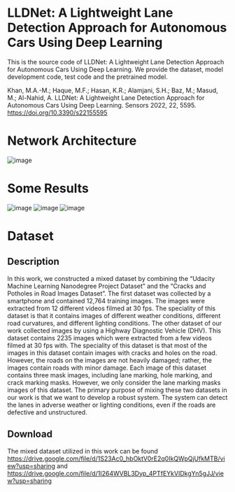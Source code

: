 # LLDNet: A Lightweight Lane Detection Approach for Autonomous Cars Using Deep Learning

This is the source code of LLDNet: A Lightweight Lane Detection Approach for Autonomous Cars Using Deep Learning. We provide the dataset, model development code, test code and the pretrained model.

Khan, M.A.-M.; Haque, M.F.; Hasan, K.R.; Alamjani, S.H.; Baz, M.; Masud, M.; Al-Nahid, A. LLDNet: A Lightweight Lane Detection Approach for Autonomous Cars Using Deep Learning. Sensors 2022, 22, 5595. https://doi.org/10.3390/s22155595

# Network Architecture
![image](https://user-images.githubusercontent.com/33350185/181172871-77060790-4437-44c9-ba26-d88ee953e114.png)

# Some Results
![image](https://user-images.githubusercontent.com/33350185/181173323-d740d99e-29f1-4bad-946c-57e10f17db11.png)
![image](https://user-images.githubusercontent.com/33350185/181174138-31ac678a-080f-44eb-9ad0-2b0dac4efcb7.png)
![image](https://user-images.githubusercontent.com/33350185/181174183-7788e669-e02e-4215-b771-9319c78a31fe.png)

# Dataset
## Description 
In this work, we constructed a mixed dataset by combining the “Udacity Machine Learning Nanodegree Project Dataset” and the “Cracks and Potholes in Road Images Dataset”. The first dataset was collected by a smartphone and contained 12,764 training images. The images were extracted from 12 different videos filmed at 30 fps. The speciality of this dataset is that it contains images of different weather conditions, different road curvatures, and different lighting conditions. The other dataset of our work collected images by using a Highway Diagnostic Vehicle (DHV). This dataset contains 2235 images which were extracted from a few videos filmed at 30 fps with. The speciality of this dataset is that most of the images in this dataset contain images with cracks and holes on the road. However, the roads on the images are not heavily damaged; rather, the images contain roads with minor damage. Each image of this dataset contains three mask images, including lane marking, hole marking, and crack marking masks. However, we only consider the lane marking masks images of this dataset. The primary purpose of mixing these two datasets in our work is that we want to develop a robust system. The system can detect the lanes in adverse weather or lighting conditions, even if the roads are defective and unstructured.

## Download
The mixed dataset utilized in this work can be found https://drive.google.com/file/d/1S23Ac0_hbOktV0rE2q0IkQWpQjUfkMTB/view?usp=sharing 
and https://drive.google.com/file/d/1I264WVBL3Dyp_4PTfEYkVIDkgYn5gJJ/view?usp=sharing
